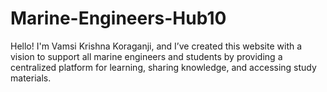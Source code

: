 # Marine-Engineers-Hub10
Hello! I'm Vamsi Krishna Koraganji, and I’ve created this website with a vision to support all marine engineers and students by providing a centralized platform for learning, sharing knowledge, and accessing study materials.
